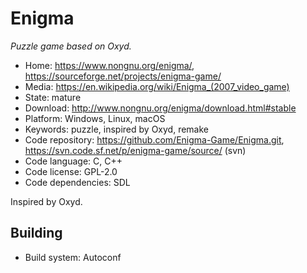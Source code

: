 # Enigma

_Puzzle game based on Oxyd._

- Home: https://www.nongnu.org/enigma/, https://sourceforge.net/projects/enigma-game/
- Media: <https://en.wikipedia.org/wiki/Enigma_(2007_video_game)>
- State: mature
- Download: http://www.nongnu.org/enigma/download.html#stable
- Platform: Windows, Linux, macOS
- Keywords: puzzle, inspired by Oxyd, remake
- Code repository: https://github.com/Enigma-Game/Enigma.git, https://svn.code.sf.net/p/enigma-game/source/ (svn)
- Code language: C, C++
- Code license: GPL-2.0
- Code dependencies: SDL

Inspired by Oxyd.

## Building

- Build system: Autoconf

